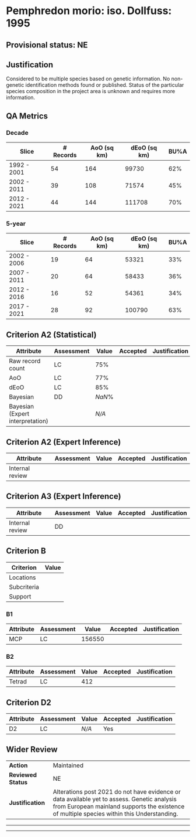 # Pemphredon morio: iso. Dollfuss: 1995
## Provisional status: NE

## Justification
Considered to be multiple species based on genetic information. No non-genetic identification methods found or published. Status of the particular species composition in the project area is unknown and requires more information.
## QA Metrics
### Decade
| Slice | # Records | AoO (sq km) | dEoO (sq km) |BU%A |
|---|---|---|---|---|
|1992 - 2001|54|164|99730|62%|
|2002 - 2011|39|108|71574|45%|
|2012 - 2021|44|144|111708|70%|
### 5-year
| Slice | # Records | AoO (sq km) | dEoO (sq km) |BU%A |
|---|---|---|---|---|
|2002 - 2006|19|64|53321|33%|
|2007 - 2011|20|64|58433|36%|
|2012 - 2016|16|52|54361|34%|
|2017 - 2021|28|92|100790|63%|
## Criterion A2 (Statistical)
|Attribute|Assessment|Value|Accepted|Justification
|---|---|---|---|---|
|Raw record count|LC|75%|||
|AoO|LC|77%|||
|dEoO|LC|85%|||
|Bayesian|DD|*NaN*%|||
|Bayesian (Expert interpretation)||*N/A*|||
## Criterion A2 (Expert Inference)
|Attribute|Assessment|Value|Accepted|Justification
|---|---|---|---|---|
|Internal review|||||
## Criterion A3 (Expert Inference)
|Attribute|Assessment|Value|Accepted|Justification
|---|---|---|---|---|
|Internal review|DD||||
## Criterion B
|Criterion| Value|
|---|---|
|Locations||
|Subcriteria||
|Support||
### B1
|Attribute|Assessment|Value|Accepted|Justification
|---|---|---|---|---|
|MCP|LC|156550|||
### B2
|Attribute|Assessment|Value|Accepted|Justification
|---|---|---|---|---|
|Tetrad|LC|412|||
## Criterion D2
|Attribute|Assessment|Value|Accepted|Justification
|---|---|---|---|---|
|D2|LC|*N/A*|Yes||
## Wider Review
|  |  |
|---|---|
|**Action**|Maintained|
|**Reviewed Status**|NE|
|**Justification**|Alterations post 2021 do not have evidence or data available yet to assess. Genetic analysis from European mainland supports the existence of multiple species within this Understanding.|
---
 ---
 <br><br>
